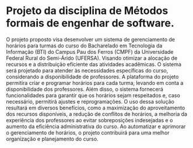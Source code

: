 # Projeto da disciplina de Métodos formais de engenhar de software.
O projeto proposto visa desenvolver um sistema de gerenciamento de horários para turmas do curso do Bacharelado em Tecnologia da Informação (BTI) do Campus Pau dos Ferros (CMPF) da Universidade Federal Rural do Semi-Árido (UFERSA). 
Visando otimizar a alocação de recursos e a distribuição eficiente das atividades acadêmicas. O sistema será projetado para atender às necessidades específicas do curso, considerando a disponibilidade de professores.
A plataforma do projeto permitira criar e programar horários para cada turma, levando em conta a disponibilidade dos professores. Além disso, o sistema fornecerá funcionalidades para garantir que os horários sejam respeitados e, caso necessário, permitirá ajustes e reprogramações.
O uso dessa solução resultará em diversos benefícios, como a maximização do aproveitamento dos recursos disponíveis, a redução de conflitos de horários, a melhoria da experiência dos professores ao evitar sobreposições indesejadas e o aumento da eficiência administrativa do curso. Ao automatizar e aprimorar o gerenciamento de horários, o projeto contribuirá para uma melhor organização e planejamento do curso.

